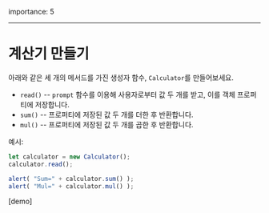importance: 5

---

# 계산기 만들기

아래와 같은 세 개의 메서드를 가진 생성자 함수, `Calculator`를 만들어보세요.

- `read()` --  `prompt` 함수를 이용해 사용자로부터 값 두 개를 받고, 이를 객체 프로퍼티에 저장합니다.
- `sum()` -- 프로퍼티에 저장된 값 두 개를 더한 후 반환합니다.
- `mul()` -- 프로퍼티에 저장된 값 두 개를 곱한 후 반환합니다.

예시:

```js
let calculator = new Calculator();
calculator.read();

alert( "Sum=" + calculator.sum() );
alert( "Mul=" + calculator.mul() );
```

[demo]
